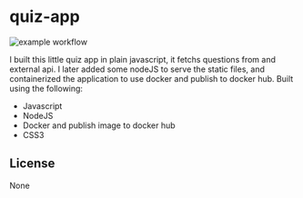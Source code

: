 # quiz-app

![example workflow](https://github.com/kiranjagz/quiz-app/actions/workflows/dotnet.yml/badge.svg)

I built this little quiz app in plain javascript, it fetchs questions from and external api. I later added some nodeJS to serve the static files, and containerized the application to use docker and publish to docker hub.
Built using the following:

 - Javascript
 - NodeJS
 - Docker and publish image to docker hub
 - CSS3

## License

None

